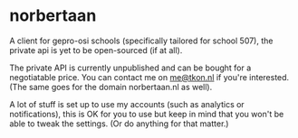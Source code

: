 # norbertaan
A client for gepro-osi schools (specifically tailored for school 507), the private api is yet to be open-sourced (if at all).

The private API is currently unpublished and can be bought for a negotiatable price.
You can contact me on me@tkon.nl if you're interested. (The same goes for the domain norbertaan.nl as well).

A lot of stuff is set up to use my accounts (such as analytics or notifications), this is OK for you to use but keep in mind that you won't be able to tweak the settings. (Or do anything for that matter.)